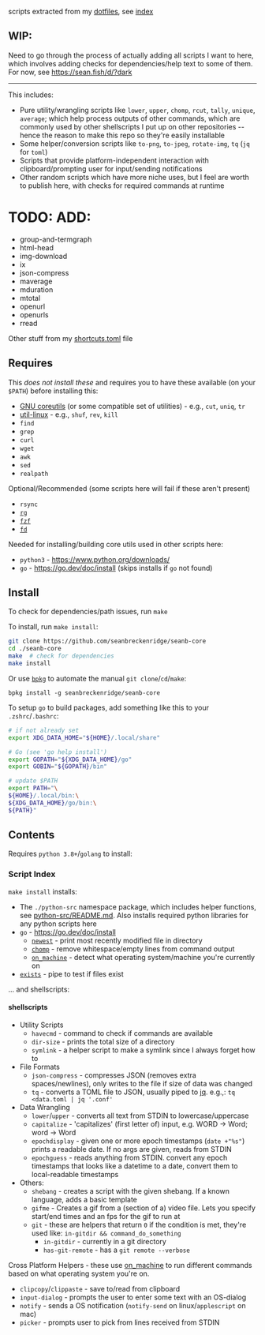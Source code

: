 scripts extracted from my [dotfiles](https://github.com/seanbreckenridge/dotfiles), see [index](#script-index)

## WIP:

Need to go through the process of actually adding all scripts I want to here, which involves adding checks for dependencies/help text to some of them. For now, see <https://sean.fish/d/?dark>

---

This includes:

- Pure utility/wrangling scripts like `lower`, `upper`, `chomp`, `rcut`, `tally`, `unique`, `average`; which help process outputs of other commands, which are commonly used by other shellscripts I put up on other repositories -- hence the reason to make this repo so they're easily installable
- Some helper/conversion scripts like `to-png`, `to-jpeg`, `rotate-img`, `tq` (`jq` for `toml`)
- Scripts that provide platform-independent interaction with clipboard/prompting user for input/sending notifications
- Other random scripts which have more niche uses, but I feel are worth to publish here, with checks for required commands at runtime

# TODO: ADD:

- group-and-termgraph
- html-head
- img-download
- ix
- json-compress
- maverage
- mduration
- mtotal
- openurl
- openurls
- rread

Other stuff from my [shortcuts.toml](https://sean.fish/d/shortcuts.toml?redirect) file

## Requires

This _does not install these_ and requires you to have these available (on your `$PATH`) before installing this:

- [GNU coreutils](https://www.gnu.org/software/coreutils/) (or some compatible set of utilities) - e.g., `cut`, `uniq`, `tr`
- [util-linux](https://en.wikipedia.org/wiki/Util-linux) - e.g., `shuf`, `rev`, `kill`
- `find`
- `grep`
- `curl`
- `wget`
- `awk`
- `sed`
- `realpath`

Optional/Recommended (some scripts here will fail if these aren't present)

- `rsync`
- [`rg`](https://github.com/BurntSushi/ripgrep#installation)
- [`fzf`](https://github.com/junegunn/fzf#installation)
- [`fd`](https://github.com/sharkdp/fd#installation)

Needed for installing/building core utils used in other scripts here:

- `python3` - <https://www.python.org/downloads/>
- `go` - <https://go.dev/doc/install> (skips installs if `go` not found)

## Install

To check for dependencies/path issues, run `make`

To install, run `make install`:

```bash
git clone https://github.com/seanbreckenridge/seanb-core
cd ./seanb-core
make  # check for dependencies
make install
```

Or use [`bpkg`](https://github.com/bpkg/bpkg) to automate the manual `git clone`/`cd`/`make`:

```
bpkg install -g seanbreckenridge/seanb-core
```

To setup `go` to build packages, add something like this to your `.zshrc`/`.bashrc`:

```bash
# if not already set
export XDG_DATA_HOME="${HOME}/.local/share"

# Go (see 'go help install')
export GOPATH="${XDG_DATA_HOME}/go"
export GOBIN="${GOPATH}/bin"

# update $PATH
export PATH="\
${HOME}/.local/bin:\
${XDG_DATA_HOME}/go/bin:\
${PATH}"
```

## Contents

Requires `python 3.8+`/`golang` to install:

### Script Index

`make install` installs:

- The `./python-src` namespace package, which includes helper functions, see [python-src/README.md](./python-src/README.md). Also installs required python libraries for any python scripts here
- `go` - <https://go.dev/doc/install>
  - [`newest`](https://github.com/seanbreckenridge/newest) - print most recently modified file in directory
  - [`chomp`](https://github.com/seanbreckenridge/chomp) - remove whitespace/empty lines from command output
  - [`on_machine`](https://github.com/seanbreckenridge/on_machine) - detect what operating system/machine you're currently on
- [`exists`](https://github.com/seanbreckenridge/exists) - pipe to test if files exist

... and shellscripts:

#### shellscripts

- Utility Scripts
  - `havecmd` - command to check if commands are available
  - `dir-size` - prints the total size of a directory
  - `symlink` - a helper script to make a symlink since I always forget how to
- File Formats
  - `json-compress` - compresses JSON (removes extra spaces/newlines), only writes to the file if size of data was changed
  - `tq` - converts a TOML file to JSON, usually piped to [jq](https://github.com/stedolan/jq). e.g.,: `tq <data.toml | jq '.conf'`
- Data Wrangling
  - `lower`/`upper` - converts all text from STDIN to lowercase/uppercase
  - `capitalize` - 'capitalizes' (first letter of) input, e.g. WORD -> Word; word -> Word
  - `epochdisplay` - given one or more epoch timestamps (`date +"%s"`) prints a readable date. If no args are given, reads from STDIN
  - `epochguess` - reads anything from STDIN. convert any epoch timestamps that looks like a datetime to a date, convert them to local-readable timestamps
- Others:
  - `shebang` - creates a script with the given shebang. If a known language, adds a basic template
  - `gifme` - Creates a gif from a (section of a) video file. Lets you specify start/end times and an fps for the gif to run at
  - `git` - these are helpers that return `0` if the condition is met, they're used like: `in-gitdir && command_do_something`
    - `in-gitdir` - currently in a git directory
    - `has-git-remote` - has a `git remote --verbose`

Cross Platform Helpers - these use [on_machine](https://github.com/seanbreckenridge/on_machine) to run different commands based on what operating system you're on.

- `clipcopy`/`clippaste` - save to/read from clipboard
- `input-dialog` - prompts the user to enter some text with an OS-dialog
- `notify` - sends a OS notification (`notify-send` on linux/`applescript` on mac)
- `picker` - prompts user to pick from lines received from STDIN
